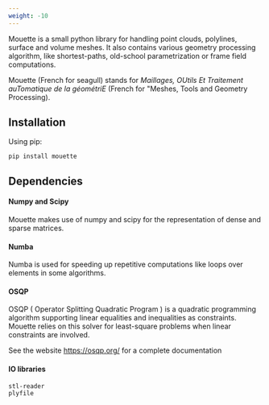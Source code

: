 ```yaml
---
weight: -10
---
```


Mouette is a small python library for handling point clouds, polylines, surface and volume meshes. It also contains various geometry processing algorithm, like shortest-paths, old-school parametrization or frame field computations.

Mouette (French for seagull) stands for _Maillages, OUtils Et Traitement auTomatique de la géométriE_ (French for "Meshes, Tools and Geometry Processing).

## Installation

Using pip: 
```
pip install mouette
```

## Dependencies

#### Numpy and Scipy
Mouette makes use of numpy and scipy for the representation of dense and sparse matrices.

#### Numba

Numba is used for speeding up repetitive computations like loops over elements in some algorithms.

#### OSQP

OSQP ( Operator Splitting Quadratic Program ) is a quadratic programming algorithm supporting linear equalities and inequalities as constraints. Mouette relies on this solver for least-square problems when linear constraints are involved.

See the website https://osqp.org/ for a complete documentation

#### IO libraries
    stl-reader
    plyfile